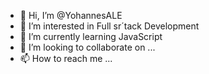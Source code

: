 - 👋 Hi, I’m @YohannesALE
- 👀 I’m interested in Full sr´tack Development
- 🌱 I’m currently learning JavaScript
- 💞️ I’m looking to collaborate on ...
- 📫 How to reach me ...

<!---
YohannesALE/YohannesALE is a ✨ special ✨ repository because its `README.md` (this file) appears on your GitHub profile.
You can click the Preview link to take a look at your changes.
--->
